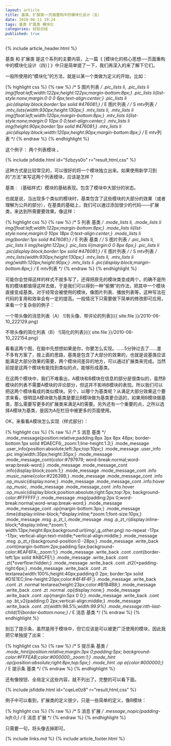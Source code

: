 ```yaml
---
layout: article
title: 基类、扩展类──页面重构中的模块化设计（五）
date: 2010-06-11 19:24
tags: 基类 扩展类 模块化
categories: 经验总结
published: true
---
```


{% include  article_header.html %}

基类 和 扩展类 是这个系列的主要内容，上一篇《 [模块化的核心思想──页面重构中的模块化设计（四）] 》中只是简单提了一下，我们再深入的来了解下它们。

一般所使用的“模块化”的方法，就是以某一个类做为定义的开始，比如：

{% highlight css %}
{% raw %}
/* S 图片列表 */
.pic_lists li,
.pic_lists li img{float:left;width:122px;height:122px;margin-bottom:8px;}
.pic_lists li{list-style:none;margin:0 0 0 6px;text-align:center;}
.pic_lists li .pic{display:block;border:1px solid #476081;}
/* E 图片列表 */
/* S mtv列表 */
.mtv_lists{width:930px;height:130px;}
.mtv_lists li,
.mtv_lists li img{float:left;width:120px;margin-bottom:8px;}
.mtv_lists li{list-style:none;margin:0 10px 0 0;text-align:center;}
.mtv_lists li img{height:90px;border:1px solid #476081;}
.mtv_lists li .pic{display:block;width:120px;height:90px;margin-bottom:8px;}
/* E mtv列表 */
{% endraw %}
{% endhighlight %}

这个例子： 两个列表模块 。

{% include jsfiddle.html id="5zbzys0o" r="result,html,css" %}

这种方式是比较常见的，可以很好的将一个模块独立出来。如果使用新学习到的“方法”来写这两个列表模块，应该是怎样？

基类
: （基础样式）模块的基础表现。包含了模块中大部分的状态。

也就是说，当出现多个类似的模块时，基类包含了这些模块的大部分的效果（或者理解为公共的部分），在基类的基础上，我们可以通过添加很少的代码——扩展类，来达到所需要要效果。像这样：

{% highlight css %}
{% raw %}
/* S 列表 基类 */
.mode_lists li,
.mode_lists li img{float:left;width:122px;margin-bottom:8px;}
.mode_lists li{list-style:none;margin:0 10px 18px 0;text-align:center;}
.mode_lists li img{border:1px solid #476081;}
/* E 列表 基类 */
/* S 图片列表 */
.pic_lists li,
.pic_lists li img{height:122px;}
.pic_lists li{margin:0 0 8px 6px;}
.pic_lists li .pic{display:block;border:1px solid #476081;}
/* E 图片列表 */
/* S mtv列表 */
.mtv_lists{width:930px;height:130px;}
.mtv_lists li,
.mtv_lists li img{width:120px;height:90px;}
.mtv_lists li .pic{display:block;margin-bottom:8px;}
/* E mtv列表 */
{% endraw %}
{% endhighlight %}

可能你会觉得这样的样式不就多写了，还得把原先的模块类变成两个。的确不是所有的模块都值得这样去做，于是我们可以得到一种“偷懒”的作法，把其中一个模块直接变成基类。对于经常会被使用的模块，像图片列表、播放列表等，这种写法在代码的复用和效率会有一定的提高。一般情况下只需要做下简单的修改即可应用，来看一个复杂些的例子：

一个带头像的消息列表（A）
![有头像、带评论的列表]({{ site.file }}/2010-06-10_222129.png)

不带头像的简化列表（B）
![简化的列表]({{ site.file }}/2010-06-10_222154.png)

看看这两个图，在脑中先想想如果是你，你要怎么实现。……5分钟过去了……差不多有方案了，按上面的思路，基类是包含了大部分的效果的，也就是说基类应该能满足大部分效果的需要，两个模块间差异的地方，可以通过扩展类来完成。当然前提是这两个模块有能找到类似的点，能够形成基类。

在这两个模块中，我们不难看出，A模块和B模块在信息的部分是很类似的，虽然B模块的列表不需要A模块的评论部分，但这并不影响B模块的表现。所以我们可以把这两个模块看成的类似模块。另个，以哪个为基类呢？从满足大部分效果这个要求来看，很明显A模块做为基类是要比B模块做为基类更合适的，如果用B模块做基类，那么需要写更多的扩展类来满足A的需要。另外还有一个重要的点，之所以选择A模块为基类，是因为A在栏目中被更多的页面使用。

OK，来看看A模块怎么实现（样式部分）：

{% highlight css %}
{% raw %}
/* S 消息 基类 */
.mode_message{position:relative;padding:8px 3px 8px 48px;
border-bottom:1px solid #DAECF6;_zoom:1;line-height:1.3;}
.mode_message .user_info{position:absolute;left:3px;top:10px;}
.mode_message .user_info .pic img{width:35px;height:35px;}
.mode_message .mode_message_cont{color:#797979;
word-break:normal;word-wrap:break-word;}
.mode_message .mode_message_cont .info{display:block;zoom:1;}
.mode_message .mode_message_cont .info .music_name{color:#22639B;}
.mode_message .mode_message_cont .info .op_music{display:none;}
.mode_message .mode_message_cont .info:hover .op_music,
.mode_message .mode_message_cont .info.hover .op_music{display:block;position:absolute;right:5px;top:7px;
background-color:#FFFFFF;}
.mode_message .msg{padding:2px 0;word-break:normal;word-wrap:break-word;}
.mode_message .mode_message_cont .op{margin-bottom:3px;}
.mode_message .time{display:inline-block;*display:inline;*zoom:1;font-size:10px;}
.mode_message .msg .p_zt_l,.mode_message .msg .p_zt_r{display:inline-block;*display:inline;*zoom:1;
width:13px;height:8px;background:url(img/_g_other.png) no-repeat -17px -17px;
vertical-align:text-middle;*vertical-align:middle;}
.mode_message .msg .p_zt_r{background-position:0 -28px;}
.mode_message .write_back .cont{margin-bottom:2px;padding:5px;background-color:#EAF6FA;_zoom:1;}
.mode_message .write_back .cont .cont{border-left:1px solid #ABCFE1;}
.mode_message .write_back .cont .zt{*overflow:hidden;}
.mode_message .write_back .cont .zt2{*padding-right:6px;}
.mode_message .write_back .cont .zt textarea{width:100%;height:40px;padding:0 2px;
border:1px solid #D1E1EC;line-height:20px;color:#4F4F4F;}
.mode_message .write_back .cont .zt .normal textarea{height:23px;color:#B1B4B8;}
.mode_message .write_back .cont .zt .normal .op{display:none;}
.mode_message .write_back .cont .op{margin:5px 0 0;}
.mode_message .write_back .cont .op .bt_v2{padding:0 2px;vertical-align:middle;}
.mode_message .write_back .cont .zt{width:98.5%;*width:99.9%}
.mode_message:nth-last-child(1){border-bottom:none;}
/* E 消息 基类 */
{% endraw %}
{% endhighlight %}

别忘了提示条，虽然是用于模块中，但它应该是可以被更广泛使用的模块，因此我把它单独提了出来：

{% highlight css %}
{% raw %}
/* S 提示条 基类 */
.mode_hint{position:relative;margin:3px 0;padding:5px;
background-color:#FFFEAB;color:#000000;_zoom:1;}
.mode_hint .op{position:absolute;right:8px;top:5px;}
.mode_hint .op a{color:#000000;}
/* E 提示条 基类 */
{% endraw %}
{% endhighlight %}

还有像按钮、全局定义这些内容，就不列出了。完整的可以看下面。

{% include jsfiddle.html id="cqeLe0z8" r="result,html,css" %}

例子中可以看到，扩展类的定义很少，只是一些简单的定义，像B模块：

{% highlight css %}
{% raw %}
/* S 消息 扩展 */
.message_nopic{padding-left:0;}
/* E 消息 扩展 */
{% endraw %}
{% endhighlight %}

只需要一句，将头像去掉即可。

{% include links.md %}
{% include article_footer.html %}
